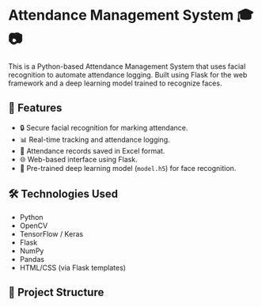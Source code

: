 # Attendance Management System 🎓📷

This is a Python-based Attendance Management System that uses facial recognition to automate attendance logging. Built using Flask for the web framework and a deep learning model trained to recognize faces.

## 🚀 Features

- 🔒 Secure facial recognition for marking attendance.
- 📊 Real-time tracking and attendance logging.
- 📁 Attendance records saved in Excel format.
- 🌐 Web-based interface using Flask.
- 🧠 Pre-trained deep learning model (`model.h5`) for face recognition.

## 🛠️ Technologies Used

- Python
- OpenCV
- TensorFlow / Keras
- Flask
- NumPy
- Pandas
- HTML/CSS (via Flask templates)

## 📂 Project Structure

